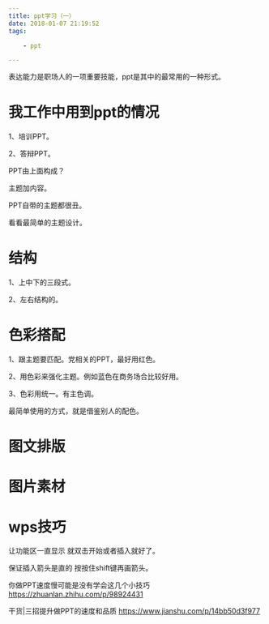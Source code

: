 ```yaml
---
title: ppt学习（一）
date: 2018-01-07 21:19:52
tags:

	- ppt

---
```




表达能力是职场人的一项重要技能，ppt是其中的最常用的一种形式。

# 我工作中用到ppt的情况

1、培训PPT。

2、答辩PPT。



PPT由上面构成？

主题加内容。

PPT自带的主题都很丑。

看看最简单的主题设计。

# 结构

1、上中下的三段式。

2、左右结构的。

# 色彩搭配

1、跟主题要匹配。党相关的PPT，最好用红色。

2、用色彩来强化主题。例如蓝色在商务场合比较好用。

3、色彩用统一。有主色调。

最简单使用的方式，就是借鉴别人的配色。

# 图文排版



# 图片素材



# wps技巧

让功能区一直显示
就双击开始或者插入就好了。

保证插入箭头是直的
按按住shift键再画箭头。

你做PPT速度慢可能是没有学会这几个小技巧
https://zhuanlan.zhihu.com/p/98924431

干货|三招提升做PPT的速度和品质
https://www.jianshu.com/p/14bb50d3f977